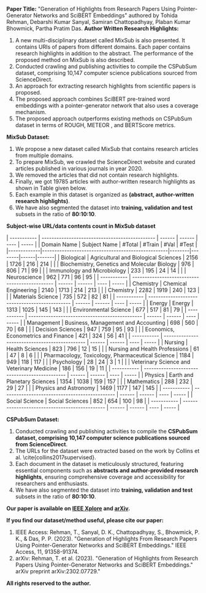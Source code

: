 **Paper Title:** "Generation of Highlights from Research Papers Using Pointer-Generator Networks and SciBERT Embeddings" authored by Tohida Rehman, Debarshi Kumar Sanyal, Samiran Chattopadhyay, Plaban Kumar Bhowmick, Partha Pratim Das.
**Author Written Research Highlights:** 
1. A new multi-disciplinary dataset called MixSub is also presented. It contains URIs of papers from different domains. Each paper contains research highlights in addition to the abstract. The performance of the proposed method on MixSub is also described.
2. Conducted crawling and publishing activities to compile the CSPubSum dataset, comprising 10,147 computer science publications sourced from ScienceDirect.
3. An approach for extracting research highlights from scientific papers is proposed.
4. The proposed approach combines SciBERT pre-trained word embeddings with a pointer-generator network that also uses a coverage mechanism.
5. The proposed approach outperforms existing methods on CSPubSum dataset in terms of ROUGH, METEOR , and BERTScore metrics.

**MixSub Dataset:**
1. We propose a new dataset called MixSub that contains research articles from multiple domains.
2. To prepare MixSub, we crawled the ScienceDirect website and curated articles published in various journals in year 2020.
3. We removed the articles that did not contain research highlights.
4. Finally, we got 19785 articles with author-written research highlights as shown in Table given below.
5. Each example in this dataset is organized as **(abstract,  author-written research highlights)**.
6. We have also segmented the dataset into **training, validation and test** subsets in the ratio of **80:10:10**.

**Subject-wise URL/data contents count in MixSub dataset**

| ----------- | ----------------------------------------------    | ------ | ------ | ---- | ----- |
| Domain Name | Subject Name                                      | #Total | #Train | #Val | #Test |
|-------------|---------------------------------------------------|--------|--------|------|-------|
| Biological  | Agricultural and Biological Sciences              | 2156   | 1726   | 216  | 214   |
|             | Biochemistry, Genetics and Molecular Biology      | 976    | 806    | 71   | 99    |
|             | Immunology and Microbiology                       | 233    | 195    | 24   | 14    |
|             | Neuroscience                                      | 962    | 771    | 96   | 95    |
| ----------- | ----------------------------------------------    | ------ | ------ | ---- | ----- |
| Chemistry   | Chemical Engineering                              | 2140   | 1713   | 214  | 213   |
|             | Chemistry                                         | 2282   | 1919   | 240  | 123   |
|             | Materials Science                                 | 735    | 572    | 82   | 81    |
| ----------- | ----------------------------------------------    | ------ | ------ | ---- | ----- |
| Energy      | Energy                                            | 1313   | 1025   | 145  | 143   |
|             | Environmental Science                             | 677    | 517    | 81   | 79    |
| ----------- | ----------------------------------------------    | ------ | ------ | ---- | ----- |
| Management  | Business, Management and Accounting               | 698    | 560    | 70   | 68    |
|             | Decision Sciences                                 | 947    | 759    | 95   | 93    |
|             | Economics, Econometrics and Finance               | 421    | 324    | 56   | 41    |
| ----------- | ----------------------------------------------    | ------ | ------ | ---- | ----- |
| Nursing     | Health Sciences                                   | 823    | 796    | 12   | 15    |
|             | Nursing and Health Professions                    | 61     | 47     | 8    | 6     |
|             | Pharmacology, Toxicology, Pharmaceutical Science  | 1184   | 949    | 118  | 117   |
|             | Psychology                                        | 28     | 24     | 3    | 1     |
|             | Veterinary Science and Veterinary Medicine        | 186    | 156    | 19   | 11    |
| ----------- | ----------------------------------------------    | ------ | ------ | ---- | ----- |
| Physics     | Earth and Planetary Sciences                      | 1354   | 1038   | 159  | 157   |
|             | Mathematics                                       | 288    | 232    | 29   | 27    |
|             | Physics and Astronomy                             | 1469   | 1177   | 147  | 145   |
| ----------- | ----------------------------------------------    | ------ | ------ | ---- | ----- |
| Social Science | Social Sciences                                | 852    | 654    | 100  | 98    |
| ----------- | ----------------------------------------------    | ------ | ------ | ---- | ----- |

**CSPubSum Dataset:**
1. Conducted crawling and publishing activities to compile the **CSPubSum dataset, comprising 10,147 computer science publications sourced from ScienceDirect**.
2. The URLs for the dataset were extracted based on the work by Collins et al. \cite{collins2017supervised}.
3. Each document in the dataset is meticulously structured, featuring essential components such as **abstracts and author-provided research highlights**, ensuring comprehensive coverage and accessibility for researchers and enthusiasts.
4. We have also segmented the dataset into **training, validation and test** subsets in the ratio of **80:10:10**.

**Our paper is available on [IEEE Xplore](https://ieeexplore.ieee.org/stamp/stamp.jsp?tp=&arnumber=10172215) and [arXiv](https://arxiv.org/abs/2302.07729).**

**If you find our dataset/method useful, please cite our paper:**
1. IEEE Access: Rehman, T., Sanyal, D. K., Chattopadhyay, S., Bhowmick, P. K., & Das, P. P. (2023). "Generation of Highlights From Research Papers Using Pointer-Generator Networks and SciBERT Embeddings." IEEE Access, 11, 91358-91374.
2. arXiv: Rehman, T. et al. (2023). "Generation of Highlights from Research Papers Using Pointer-Generator Networks and SciBERT Embeddings." arXiv preprint arXiv:2302.07729."

**All rights reserved to the author.**

